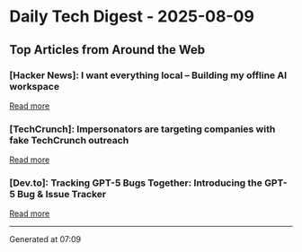 # Daily Tech Digest - 2025-08-09

## Top Articles from Around the Web

### [Hacker News]: I want everything local – Building my offline AI workspace
[Read more](https://instavm.io/blog/building-my-offline-ai-workspace)

### [TechCrunch]: Impersonators are targeting companies with fake TechCrunch outreach
[Read more](https://techcrunch.com/2025/08/08/impersonators-are-targeting-companies-with-fake-techcrunch-outreach/)

### [Dev.to]: Tracking GPT-5 Bugs Together: Introducing the GPT-5 Bug & Issue Tracker
[Read more](https://dev.to/alifar/tracking-gpt-5-bugs-together-introducing-the-scalevise-gpt-5-bug-issue-tracker-1l0j)


---
Generated at 07:09
